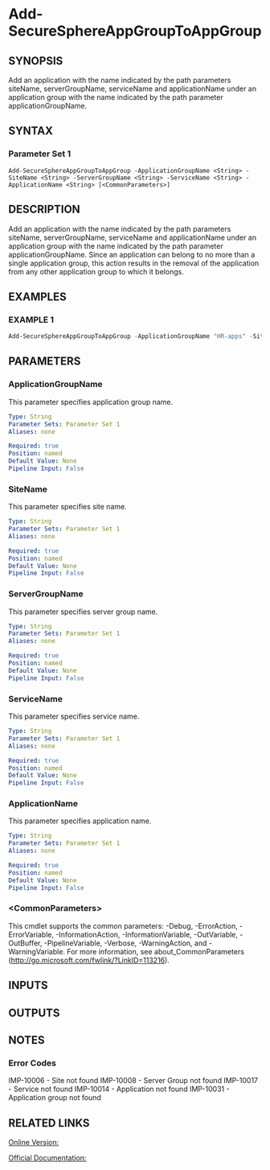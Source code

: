 ﻿# Add-SecureSphereAppGroupToAppGroup

## SYNOPSIS
Add an application with the name indicated by the path parameters siteName, serverGroupName, serviceName and applicationName under an application group with the name indicated by the path parameter applicationGroupName.

## SYNTAX

### Parameter Set 1
```
Add-SecureSphereAppGroupToAppGroup -ApplicationGroupName <String> -SiteName <String> -ServerGroupName <String> -ServiceName <String> -ApplicationName <String> [<CommonParameters>]
```

## DESCRIPTION
Add an application with the name indicated by the path parameters siteName, serverGroupName, serviceName and applicationName under an application group with the name indicated by the path parameter applicationGroupName. Since an application can belong to no more than a single application group, this action results in the removal of the application from any other application group to which it belongs.

## EXAMPLES

### EXAMPLE 1

```powershell
Add-SecureSphereAppGroupToAppGroup -ApplicationGroupName "HR-apps" -SiteName "Denver" -ServerGroupName "HR-Prod" -ServiceName "Payroll-Oracle9" -ApplicationName "Payroll"
```

## PARAMETERS

### ApplicationGroupName
This parameter specifies application group name.

```yaml
Type: String
Parameter Sets: Parameter Set 1
Aliases: none

Required: true
Position: named
Default Value: None
Pipeline Input: False
```

### SiteName
This parameter specifies site name.

```yaml
Type: String
Parameter Sets: Parameter Set 1
Aliases: none

Required: true
Position: named
Default Value: None
Pipeline Input: False
```

### ServerGroupName
This parameter specifies server group name.

```yaml
Type: String
Parameter Sets: Parameter Set 1
Aliases: none

Required: true
Position: named
Default Value: None
Pipeline Input: False
```

### ServiceName
This parameter specifies service name.

```yaml
Type: String
Parameter Sets: Parameter Set 1
Aliases: none

Required: true
Position: named
Default Value: None
Pipeline Input: False
```

### ApplicationName
This parameter specifies application name.

```yaml
Type: String
Parameter Sets: Parameter Set 1
Aliases: none

Required: true
Position: named
Default Value: None
Pipeline Input: False
```

### \<CommonParameters\>
This cmdlet supports the common parameters: -Debug, -ErrorAction, -ErrorVariable, -InformationAction, -InformationVariable, -OutVariable, -OutBuffer, -PipelineVariable, -Verbose, -WarningAction, and -WarningVariable. For more information, see about_CommonParameters (http://go.microsoft.com/fwlink/?LinkID=113216).

## INPUTS

## OUTPUTS

## NOTES

### Error Codes
IMP-10006 - Site not found
IMP-10008 - Server Group not found
IMP-10017 - Service not found
IMP-10014 - Application not found
IMP-10031 - Application group not found

## RELATED LINKS

[Online Version:](https://github.com/akshinmustafayev/Documentation/MD)

[Official Documentation:](https://docs.imperva.com/bundle/v13.6-api-reference-guide/page/61716.htm)



